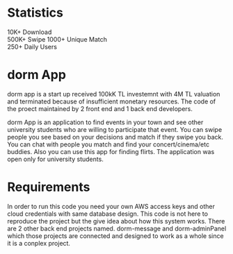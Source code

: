 # Statistics
10K+ Download  
500K+ Swipe 
1000+ Unique Match  
250+ Daily Users  


# dorm App
dorm app is a start up received 100kK TL investemnt with 4M TL valuation and terminated because of insufficient monetary resources. The code of the proect maintained by 2 front end and 1 back end developers.

dorm App is an application to find events in your town and see other university students who are willing to participate that event. You can swipe people you see based on your decisions and match if they swipe you back. You can chat with people you match and find your concert/cinema/etc buddies. Also you can use this app for finding flirts. The application was open only for university students.

# Requirements
In order to run this code you need your own AWS access keys and other cloud credentials with same database design. This code is not here to reproduce the project but the give idea about how this system works. There are 2 other back end projects named. dorm-message and dorm-adminPanel which those projects are connected and designed to work as a whole since it is a conplex project.



